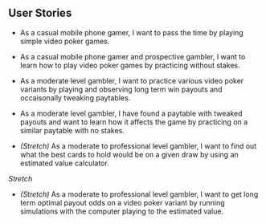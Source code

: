 ## User Stories
* As a casual mobile phone gamer, I want to pass the time by playing simple video poker games.

* As a casual mobile phone gamer and prospective gambler, I want to learn how to play video poker games by practicing without stakes.

* As a moderate level gambler, I want to practice various video poker variants by playing and observing long term win payouts and occaisonally tweaking paytables.

* As a moderate level gambler, I have found a paytable with tweaked payouts and want to learn how it affects the game by practicing on a similar paytable with no stakes.


* *(Stretch)* As a moderate to professional level gambler, I want to find out what the best cards to hold would be on a given draw by using an estimated value calculator.

*Stretch*
* *(Stretch)* As a moderate to professional level gambler, I want to get long term optimal payout odds on a video poker variant by running simulations with the computer playing to the estimated value. 
